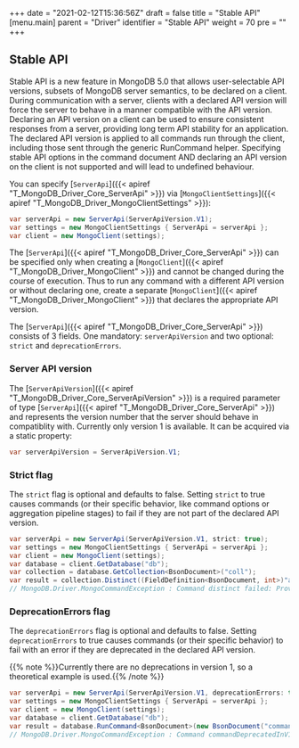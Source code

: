 +++
date = "2021-02-12T15:36:56Z"
draft = false
title = "Stable API"
[menu.main]
  parent = "Driver"
  identifier = "Stable API"
  weight = 70
  pre = "<i class='fa'></i>"
+++

## Stable API

Stable API is a new feature in MongoDB 5.0 that allows user-selectable API versions, subsets of MongoDB
server semantics, to be declared on a client. During communication with a server, clients with a declared
API version will force the server to behave in a manner compatible with the API version. Declaring an API
version on a client can be used to ensure consistent responses from a server, providing long term API
stability for an application. The declared API version is applied to all commands run through the client, including those sent through
the generic RunCommand helper. Specifying stable API options in the command document AND declaring an API version on the client is not supported and will lead to undefined behaviour.

You can specify [`ServerApi`]({{< apiref "T_MongoDB_Driver_Core_ServerApi" >}}) via [`MongoClientSettings`]({{< apiref "T_MongoDB_Driver_MongoClientSettings" >}}):

```csharp
var serverApi = new ServerApi(ServerApiVersion.V1);
var settings = new MongoClientSettings { ServerApi = serverApi };
var client = new MongoClient(settings);
```

The [`ServerApi`]({{< apiref "T_MongoDB_Driver_Core_ServerApi" >}}) can be specified only when creating a [`MongoClient`]({{< apiref "T_MongoDB_Driver_MongoClient" >}}) and cannot be changed during the course of execution. Thus to run any command with a different
API version or without declaring one, create a separate [`MongoClient`]({{< apiref "T_MongoDB_Driver_MongoClient" >}}) that declares the appropriate API version.

The [`ServerApi`]({{< apiref "T_MongoDB_Driver_Core_ServerApi" >}}) consists of 3 fields. One mandatory: `serverApiVersion` and two optional: `strict` and `deprecationErrors`.

### Server API version

The [`ServerApiVersion`]({{< apiref "T_MongoDB_Driver_Core_ServerApiVersion" >}}) is a required parameter of type [`ServerApi`]({{< apiref "T_MongoDB_Driver_Core_ServerApi" >}}) and represents the version number that the server should behave in compatiblity with. Currently only version 1 is available. It can be acquired via a static property:

```csharp
var serverApiVersion = ServerApiVersion.V1;
```

### Strict flag

The `strict` flag is optional and defaults to false. Setting `strict` to true causes commands (or their specific behavior, like command options or aggregation pipeline stages) to fail if they are not part of the declared API version.

```csharp
var serverApi = new ServerApi(ServerApiVersion.V1, strict: true);
var settings = new MongoClientSettings { ServerApi = serverApi };
var client = new MongoClient(settings);
var database = client.GetDatabase("db");
var collection = database.GetCollection<BsonDocument>("coll");
var result = collection.Distinct((FieldDefinition<BsonDocument, int>)"a.b", new BsonDocument("x", 1)); // Fails with:
// MongoDB.Driver.MongoCommandException : Command distinct failed: Provided apiStrict:true, but the command distinct is not in API Version 1.
```

### DeprecationErrors flag

The `deprecationErrors` flag is optional and defaults to false. Setting `deprecationErrors` to true causes commands (or their specific behavior) to fail with an error if they are deprecated in the declared API version.

{{% note %}}Currently there are no deprecations in version 1, so a theoretical example is used.{{% /note %}}

```csharp
var serverApi = new ServerApi(ServerApiVersion.V1, deprecationErrors: true);
var settings = new MongoClientSettings { ServerApi = serverApi };
var client = new MongoClient(settings);
var database = client.GetDatabase("db");
var result = database.RunCommand<BsonDocument>(new BsonDocument("commandDeprecatedInV1", 1)); // Example fail:
// MongoDB.Driver.MongoCommandException : Command commandDeprecatedInV1 failed: Provided deprecationErrors:true, but the command commandDeprecatedInV1 is deprecated in API Version 1.
```
